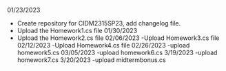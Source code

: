 01/23/2023
- Create repository for CIDM2315SP23, add changelog file.
- Upload the Homework1.cs file
01/30/2023
- Upload the Homework2.cs file
02/06/2023
-Upload Homework3.cs file
02/12/2023
-Upload Homework4.cs file
02/26/2023
-upload homework5.cs
03/05/2023
-upload homework6.cs
3/19/2023
-upload homework7.cs
3/20/2023
-upload midtermbonus.cs

